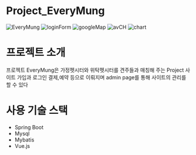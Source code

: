 # Project_EveryMung
![EveryMung](https://user-images.githubusercontent.com/51103479/81196249-c603fc00-8ff9-11ea-9611-82a1d96afa2e.png)
![loginForm](https://user-images.githubusercontent.com/51103479/81196797-740fa600-8ffa-11ea-9bf0-d3bf3f735cb5.JPG)
![googleMap](https://user-images.githubusercontent.com/51103479/81196853-8ab5fd00-8ffa-11ea-8ece-16a93416dca0.JPG)
![avCH](https://user-images.githubusercontent.com/51103479/81196929-9f929080-8ffa-11ea-9348-f7df7c406420.JPG)
![chart](https://user-images.githubusercontent.com/51103479/81196985-b20cca00-8ffa-11ea-844f-2e30581947d8.JPG)


# 프로젝트 소개
프로젝트 EveryMung은 가정펫시터와 위탁펫시터를 견주들과 매칭해 주는 Project
사이트 가입과 로그인 결제,예약 등으로 이뤄지며 admin page를 통해 사이트의 관리를 할 수 있다


# 사용 기술 스택
  - Spring Boot
  - Mysql
  - Mybatis
  - Vue.js
  
